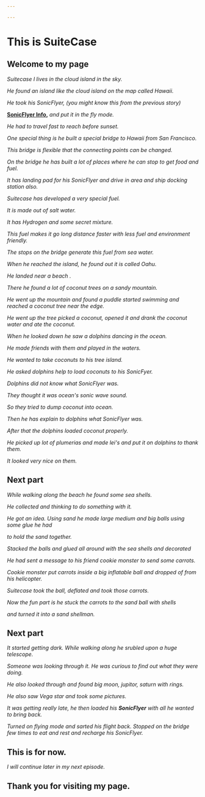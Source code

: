 ```yaml
---

---
```


# This is SuiteCase 

## Welcome to my page

_Suitecase I lives in the cloud island in the sky._

_He found an island like the cloud island on the map called Hawaii._

_He took his SonicFlyer, (you might know this from the previous story)_

 **[SonicFlyer Info](https://ramacsv.github.io/SuitecaseGarden/),**
_and put it in the fly mode._

_He had to travel fast to reach before sunset._

_One special thing is he  built a special bridge to Hawaii from San Francisco._

_This bridge is flexible that the connecting points can be changed._

_On the bridge he has built a lot of places where he can stop to get food and fuel._

_It has landing pad for his SonicFlyer and drive in area and ship docking station also._

_Suitecase has developed a very special fuel._    

_It is made out of salt water._

_It has Hydrogen and some secret mixture._

_This fuel makes it go long distance faster with less fuel and environment friendly._

_The stops on the bridge generate this fuel from sea water._

_When he reached the island, he found out it is called Oahu._ 

_He landed near a beach ._

_There he found a lot of coconut trees on a sandy mountain._

_He went up the mountain and found a puddle started swimming and reached a coconut tree near the edge._

_He went up the tree picked a coconut, opened it and drank the coconut water and ate the coconut._

_When he looked down he saw a dolphins dancing in  the ocean._

_He made friends with them and played in the waters._

_He wanted to take coconuts to his tree island._

_He asked dolphins help to load coconuts to his SonicFyer._

_Dolphins did not know what SonicFlyer was._

_They thought it was ocean's sonic wave sound._ 

_So they tried to dump coconut into ocean._

_Then he has explain to dolphins what SonicFlyer was._

_After that the dolphins loaded coconut properly._

_He picked up lot of plumerias and made lei's and put it on dolphins to thank them._

_It looked very nice on them._

##             Next part

_While walking along the beach he found some sea shells._

_He collected and thinking to do something with it._

_He got an idea. Using sand he made large medium and big balls using some glue he had_

_to hold the sand together._

_Stacked the balls and glued all around with the sea shells and decorated_

_He had sent a message to his friend cookie monster to send some carrots._

_Cookie monster put carrots inside a big inflatable ball and dropped of from his helicopter._

_Suitecase took the ball, deflated and took those carrots._

_Now the fun part is he stuck the carrots to the sand ball with shells_      

_and turned it into a sand shellman._

##           Next part

_It started getting dark. While walking along he srubled upon a huge telescope._

_Someone was looking through it. He was curious to find out what they were doing._

_He also looked through and found big moon, jupitor, saturn with rings._

_He also saw Vega star and took some pictures._

_It was getting really late, he then loaded his **SonicFlyer** with all he wanted to bring back._

_Turned on flying mode and sarted his flight back. Stopped on the bridge few times to eat and rest and recharge his SonicFlyer._

 ## **This is for now.**

*I will continue later in my next episode.*

 ## Thank you for visiting my page.


